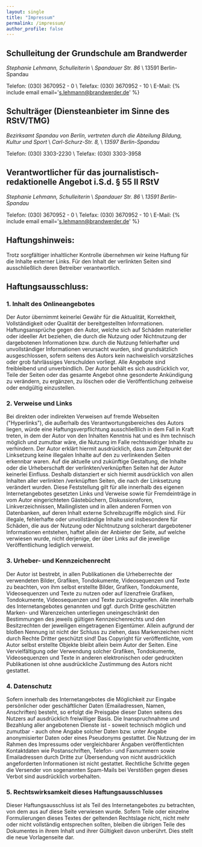 ```yaml
---
layout: single
title: "Impressum"
permalink: /impressum/
author_profile: false
---
```


## Schulleitung der Grundschule am Brandwerder

*Stephanie Lehmann, Schulleiterin* \\
*Spandauer Str. 86* \\
13591 Berlin-Spandau

Telefon: (030) 3670952 - 0 \\
Telefax: (030) 3670952 - 10 \\
E-Mail: {% include email email='s.lehmann@brandwerder.de' %}

## Schulträger (Diensteanbieter im Sinne des RStV/TMG)

*Bezirksamt Spandau von Berlin, vertreten durch die Abteilung Bildung, Kultur und Sport* \\
*Carl-Schurz-Str. 8,* \\
*13597 Berlin-Spandau*

Telefon: (030) 3303-2230 \\
Telefax: (030) 3303-3958

## Verantwortlicher für das journalistisch-redaktionelle Angebot i.S.d. § 55 II RStV

*Stephanie Lehmann, Schulleiterin* \\
*Spandauer Str. 86* \\
*13591 Berlin-Spandau*

Telefon: (030) 3670952 - 0 \\
Telefax: (030) 3670952 - 10 \\
E-Mail: {% include email email='s.lehmann@brandwerder.de' %}

## Haftungshinweis:

Trotz sorgfältiger inhaltlicher Kontrolle übernehmen wir keine Haftung für die
Inhalte externer Links. Für den Inhalt der verlinkten Seiten sind ausschließlich
deren Betreiber verantwortlich.

## Haftungsausschluss:

### 1. Inhalt des Onlineangebotes

Der Autor übernimmt keinerlei Gewähr für die Aktualität, Korrektheit,
Vollständigkeit oder Qualität der bereitgestellten Informationen.
Haftungsansprüche gegen den Autor, welche sich auf Schäden materieller oder
ideeller Art beziehen, die durch die Nutzung oder Nichtnutzung der dargebotenen
Informationen bzw. durch die Nutzung fehlerhafter und unvollständiger
Informationen verursacht wurden, sind grundsätzlich ausgeschlossen, sofern
seitens des Autors kein nachweislich vorsätzliches oder grob fahrlässiges
Verschulden vorliegt. Alle Angebote sind freibleibend und unverbindlich. Der
Autor behält es sich ausdrücklich vor, Teile der Seiten oder das gesamte Angebot
ohne gesonderte Ankündigung zu verändern, zu ergänzen, zu löschen oder die
Veröffentlichung zeitweise oder endgültig einzustellen.

### 2. Verweise und Links

Bei direkten oder indirekten Verweisen auf fremde Webseiten ("Hyperlinks"), die
außerhalb des Verantwortungsbereiches des Autors liegen, würde eine
Haftungsverpflichtung ausschließlich in dem Fall in Kraft treten, in dem der
Autor von den Inhalten Kenntnis hat und es ihm technisch möglich und zumutbar
wäre, die Nutzung im Falle rechtswidriger Inhalte zu verhindern. Der Autor
erklärt hiermit ausdrücklich, dass zum Zeitpunkt der Linksetzung keine illegalen
Inhalte auf den zu verlinkenden Seiten erkennbar waren. Auf die aktuelle und
zukünftige Gestaltung, die Inhalte oder die Urheberschaft der
verlinkten/verknüpften Seiten hat der Autor keinerlei Einfluss. Deshalb
distanziert er sich hiermit ausdrücklich von allen Inhalten aller verlinkten
/verknüpften Seiten, die nach der Linksetzung verändert wurden. Diese
Feststellung gilt für alle innerhalb des eigenen Internetangebotes gesetzten
Links und Verweise sowie für Fremdeinträge in vom Autor eingerichteten
Gästebüchern, Diskussionsforen, Linkverzeichnissen, Mailinglisten und in allen
anderen Formen von Datenbanken, auf deren Inhalt externe Schreibzugriffe möglich
sind. Für illegale, fehlerhafte oder unvollständige Inhalte und insbesondere für
Schäden, die aus der Nutzung oder Nichtnutzung solcherart dargebotener
Informationen entstehen, haftet allein der Anbieter der Seite, auf welche
verwiesen wurde, nicht derjenige, der über Links auf die jeweilige
Veröffentlichung lediglich verweist.

### 3. Urheber- und Kennzeichenrecht

Der Autor ist bestrebt, in allen Publikationen die Urheberrechte der verwendeten
Bilder, Grafiken, Tondokumente, Videosequenzen und Texte zu beachten, von ihm
selbst erstellte Bilder, Grafiken, Tondokumente, Videosequenzen und Texte zu
nutzen oder auf lizenzfreie Grafiken, Tondokumente, Videosequenzen und Texte
zurückzugreifen. Alle innerhalb des Internetangebotes genannten und ggf. durch
Dritte geschützten Marken- und Warenzeichen unterliegen uneingeschränkt den
Bestimmungen des jeweils gültigen Kennzeichenrechts und den Besitzrechten der
jeweiligen eingetragenen Eigentümer. Allein aufgrund der bloßen Nennung ist
nicht der Schluss zu ziehen, dass Markenzeichen nicht durch Rechte Dritter
geschützt sind! Das Copyright für veröffentlichte, vom Autor selbst erstellte
Objekte bleibt allein beim Autor der Seiten. Eine Vervielfältigung oder
Verwendung solcher Grafiken, Tondokumente, Videosequenzen und Texte in anderen
elektronischen oder gedruckten Publikationen ist ohne ausdrückliche Zustimmung
des Autors nicht gestattet.

### 4. Datenschutz

Sofern innerhalb des Internetangebotes die Möglichkeit zur Eingabe persönlicher
oder geschäftlicher Daten (Emailadressen, Namen, Anschriften) besteht, so
erfolgt die Preisgabe dieser Daten seitens des Nutzers auf ausdrücklich
freiwilliger Basis. Die Inanspruchnahme und Bezahlung aller angebotenen Dienste
ist - soweit technisch möglich und zumutbar - auch ohne Angabe solcher Daten
bzw. unter Angabe anonymisierter Daten oder eines Pseudonyms gestattet. Die
Nutzung der im Rahmen des Impressums oder vergleichbarer Angaben
veröffentlichten Kontaktdaten wie Postanschriften, Telefon- und Faxnummern sowie
Emailadressen durch Dritte zur Übersendung von nicht ausdrücklich angeforderten
Informationen ist nicht gestattet. Rechtliche Schritte gegen die Versender von
sogenannten Spam-Mails bei Verstößen gegen dieses Verbot sind ausdrücklich
vorbehalten.

### 5. Rechtswirksamkeit dieses Haftungsausschlusses

Dieser Haftungsausschluss ist als Teil des Internetangebotes zu betrachten, von
dem aus auf diese Seite verwiesen wurde. Sofern Teile oder einzelne
Formulierungen dieses Textes der geltenden Rechtslage nicht, nicht mehr oder
nicht vollständig entsprechen sollten, bleiben die übrigen Teile des Dokumentes
in ihrem Inhalt und ihrer Gültigkeit davon unberührt. Dies stellt die neue
Vorlagenseite dar.
